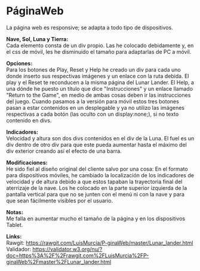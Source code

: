 # PáginaWeb
La página web es responsive; se adapta a todo tipo de dispositivos.  

**Nave, Sol, Luna y Tierra:**  
Cada elemento consta de un div propio.
Las he colocado debidamente y, en el css de móvil, les he disminuido el tamaño para adaptarlas de PC a móvil.

**Opciones:**  
Para los botones de Play, Reset y Help he creado un div para cada uno donde inserto sus respectivas imágenes y un enlace con la ruta debida. El play y el Reset te reconducen a la misma página del Lunar Lander. El Help, a una dónde he puesto un título que dice "Instrucciones" y un enlace llamado "Return to the Game", en medio de ambas cosas deben ir las instrucciones del juego.
Cuando  pasamos a la versión para móvil estos tres botones pasan a estar contenidos en un desplegable y ya no utilizo las imágenes respectivas a cada botón (las oculto con un display:none;), si no texto contenido en divs.

**Indicadores:**  
Velocidad y altura son dos divs contenidos en el div de la Luna. El fuel es un div dentro de otro div para que este pueda aumentar hasta el máximo del div exterior creando así el efecto de una barra.

**Modificaciones:**  
He sido fiel al diseño original del cliente salvo por una cosa:
En el formato para dispositivos móviles, he cambiado la localización de los indicadores de velocidad y de altura debido a que estos tapaban la trayectoria final del aterrizaje de la nave. Los he colocado en la parte superior izquierda de la pantalla vertical para que no se junten con el menú ni con la nave y para que sean fácilmente visibles por el usuario.

**Notas:**  
Me falla en aumentar mucho el tamaño de la página y en los dispositivos Tablet.

**Links:**  
Rawgit: https://rawgit.com/LuisMurcia/P-ginaWeb/master/Lunar_lander.html  
Validador: https://validator.w3.org/nu/?doc=https%3A%2F%2Frawgit.com%2FLuisMurcia%2FP-ginaWeb%2Fmaster%2FLunar_lander.html
